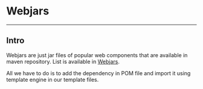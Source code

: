 # Webjars

***

## Intro

Webjars are just jar files of popular web components that are available in maven repository. List is available in 
[Webjars](https://www.webjars.org). 

All we have to do is to add the dependency in POM file and import it using template engine in our template files.
